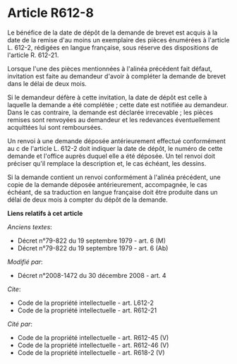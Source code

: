 # Article R612-8

Le bénéfice de la date de dépôt de la demande de brevet est acquis à la date de la remise d'au moins un exemplaire des pièces
énumérées à l'article L. 612-2, rédigées en langue française, sous réserve des dispositions de l'article R. 612-21.

Lorsque l'une des pièces mentionnées à l'alinéa précédent fait défaut, invitation est faite au demandeur d'avoir à compléter
la demande de brevet dans le délai de deux mois. 

Si le demandeur défère à cette invitation, la date de dépôt est celle à laquelle la demande a été complétée ; cette date est
notifiée au demandeur. Dans le cas contraire, la demande est déclarée irrecevable ; les pièces remises sont renvoyées au
demandeur et les redevances éventuellement acquittées lui sont remboursées. 

Un renvoi à une demande déposée antérieurement effectué conformément au c de l'article L. 612-2 doit indiquer la date de
dépôt, le numéro de cette demande et l'office auprès duquel elle a été déposée. Un tel renvoi doit préciser qu'il remplace la
description et, le cas échéant, les dessins. 

Si la demande contient un renvoi conformément à l'alinéa précédent, une copie de la demande déposée antérieurement,
accompagnée, le cas échéant, de sa traduction en langue française doit être produite dans un délai de deux mois à compter du
dépôt de la demande.

**Liens relatifs à cet article**

_Anciens textes_:

  - Décret n°79-822 du 19 septembre 1979 - art. 6 (M)
  - Décret n°79-822 du 19 septembre 1979 - art. 6 (Ab)

_Modifié par_:

  - Décret n°2008-1472 du 30 décembre 2008 - art. 4

_Cite_:

  - Code de la propriété intellectuelle - art. L612-2
  - Code de la propriété intellectuelle - art. R612-21

_Cité par_:

  - Code de la propriété intellectuelle - art. R612-45 (V)
  - Code de la propriété intellectuelle - art. R612-46 (V)
  - Code de la propriété intellectuelle - art. R618-2 (V)
